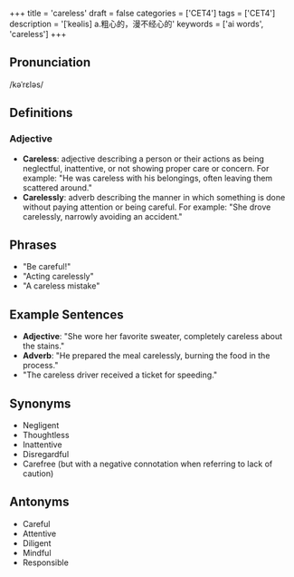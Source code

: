 +++
title = 'careless'
draft = false
categories = ['CET4']
tags = ['CET4']
description = '[ˈkeəlis] a.粗心的，漫不经心的'
keywords = ['ai words', 'careless']
+++

## Pronunciation
/kəˈrɛləs/

## Definitions
### Adjective
- **Careless**: adjective describing a person or their actions as being neglectful, inattentive, or not showing proper care or concern. For example: "He was careless with his belongings, often leaving them scattered around."
- **Carelessly**: adverb describing the manner in which something is done without paying attention or being careful. For example: "She drove carelessly, narrowly avoiding an accident."

## Phrases
- "Be careful!"
- "Acting carelessly"
- "A careless mistake"

## Example Sentences
- **Adjective**: "She wore her favorite sweater, completely careless about the stains."
- **Adverb**: "He prepared the meal carelessly, burning the food in the process."
- "The careless driver received a ticket for speeding."

## Synonyms
- Negligent
- Thoughtless
- Inattentive
- Disregardful
- Carefree (but with a negative connotation when referring to lack of caution)

## Antonyms
- Careful
- Attentive
- Diligent
- Mindful
- Responsible
